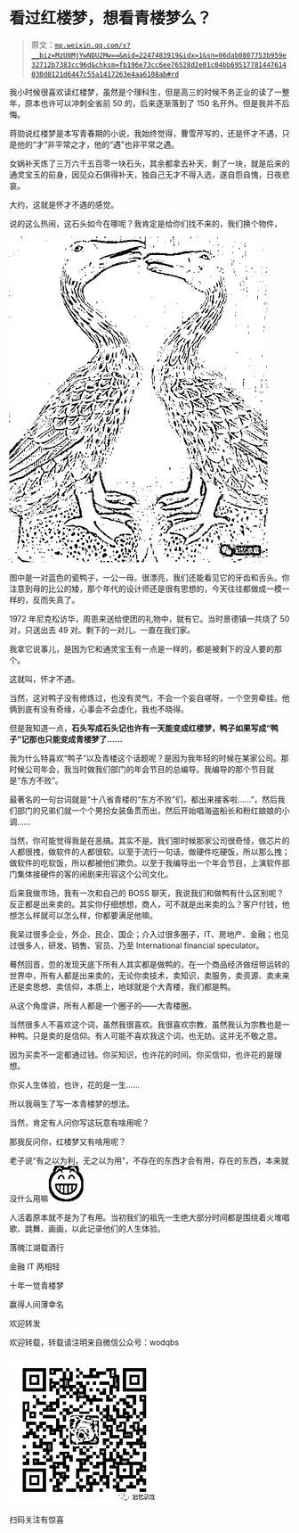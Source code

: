 # 看过红楼梦，想看青楼梦么？

> 原文：[`mp.weixin.qq.com/s?__biz=MzU0MjYwNDU2Mw==&mid=2247483919&idx=1&sn=06dab0807753b959e32712b7383cc96d&chksm=fb196e73cc6ee76528d2e01c04bb69517781447614030d0121d6447c55a1417263e4aa6108ab#rd`](http://mp.weixin.qq.com/s?__biz=MzU0MjYwNDU2Mw==&mid=2247483919&idx=1&sn=06dab0807753b959e32712b7383cc96d&chksm=fb196e73cc6ee76528d2e01c04bb69517781447614030d0121d6447c55a1417263e4aa6108ab#rd)

我小时候很喜欢读红楼梦，虽然是个理科生，但是高三的时候不务正业的读了一整年，原本也许可以冲刺全省前 50 的，后来逐渐落到了 150 名开外。但是我并不后悔。

蒋勋说红楼梦是本写青春期的小说，我始终觉得，曹雪芹写的，还是怀才不遇，只是他的“才”非平常之才，他的“遇”也非平常之遇。

女娲补天炼了三万六千五百零一块石头，其余都拿去补天，剩了一块，就是后来的通灵宝玉的前身，因见众石俱得补天，独自己无才不得入选，遂自怨自愧，日夜悲哀。

大约，这就是怀才不遇的感觉。

说的这么热闹，这石头如今在哪呢？我肯定是给你们找不来的，我们换个物件，

![](img/59d84bd4dcd9233076be61b80caadae6.png)

图中是一对蓝色的瓷鸭子，一公一母。很漂亮，我们还能看见它的牙齿和舌头。你注意到母的比公的矮，那个年代的设计师还是很有思想的，今天往往都做成一模一样的，反而失真了。

1972 年尼克松访华，周恩来送给使团的礼物中，就有它。当时景德镇一共烧了 50 对，只送出去 49 对。剩下的一对儿，一直在我们家。

我拿它说事儿，是因为它和通灵宝玉有一点是一样的，都是被剩下的没人要的那个。

这就叫，怀才不遇。

当然，这对鸭子没有修炼过，也没有灵气，不会一个妄自嗟呀，一个空劳牵挂。他俩到底有没有奇缘，心事会不会虚化，我也不晓得。

但是我知道一点，**石头写成石头记也许有一天能变成红楼梦，鸭子如果写成“鸭子”记那也只能变成青楼梦了......**

我为什么特喜欢“鸭子”以及青楼这个话题呢？是因为我年轻的时候在某家公司。那时候公司年会，我当时做我们部门的年会节目的总编导。我编导的那个节目就是“东方不败”。

最著名的一句台词就是“十八省青楼的“东方不败”们，都出来接客啦......”，然后我们部门的兄弟们就一个个男扮女装鱼贯而出，然后开始唱海盗船长和粉红娘娘的小调......

当然，你可能觉得我是在恶搞。其实不是。我们那时候那家公司很奇怪，做芯片的人都很拽，做软件的人都很软。以至于流行一句话，做硬件吃硬饭，所以那么拽；做软件的吃软饭，所以都被他们欺负。以至于我编导出一个年会节目，上演软件部门集体接硬件的客的闹剧来形容这个公司文化。

后来我做市场，我有一次和自己的 BOSS 聊天，我说我们和做鸭有什么区别呢？反正都是出来卖的。其实你仔细想想，商人，可不就是出来卖的么？客户付钱，他想怎么样就可以怎么样，你都要满足他嘛。

我呆过很多企业，外企、民企、国企；介入过很多圈子，IT、房地产、金融；也见过很多人，研发、销售、官员、乃至 International financial speculator。

蓦然回首，忽的发现天底下所有人其实都是做鸭的，在一个商品经济做纽带运转的世界中，所有人都是出来卖的，无论你卖技术，卖知识，卖服务，卖资源、卖未来还是卖思想、卖信仰，本质上，地球就是个大青楼，我们都是鸭。

从这个角度讲，所有人都是一个圈子的——大青楼圈。

当然很多人不喜欢这个词，虽然我很喜欢。我很喜欢宗教，虽然我认为宗教也是一种鸭。只是卖的是信仰。有人可能不喜欢我这个词，也无妨。这并无不敬之意。

因为买卖不一定都通过钱。你买知识，也许花的时间。你买信仰，也许花的是理想。

你买人生体验，也许，花的是一生......

所以我萌生了写一本青楼梦的想法。

当然，肯定有人问你写这玩意有啥用呢？

那我反问你，红楼梦又有啥用呢？

老子说“有之以为利，无之以为用”，不存在的东西才会有用，存在的东西，本来就没什么用嘛![](img/06d2599173ae00886ceb218a755148cd.png)

人活着原本就不是为了有用。当初我们的祖先一生绝大部分时间都是围绕着火堆唱歌、跳舞、画画，以此记录他们的人生体验。

落魄江湖载酒行

金融 IT 两相轻

十年一觉青楼梦

赢得人间薄幸名

欢迎转发

欢迎转载，转载请注明来自微信公众号：wodqbs

![](img/c0de7e1300700048c4b2fd08bd9124da.png)

扫码关注有惊喜